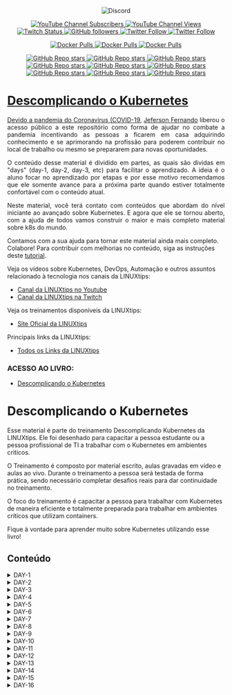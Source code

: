 <p align="center">
<img alt="Discord" src="https://img.shields.io/discord/769953234965889026?label=Pessoas%20no%20Discord&style=plastic">
</p>

<p align="center">
  <a href="http://youtube.com/linuxtips?sub_confirmation=1">
    <img alt="YouTube Channel Subscribers" src="https://img.shields.io/youtube/channel/subscribers/UCJnKVGmXRXrH49Tvrx5X0Sw?style=social">
  </a>
  <a href="http://youtube.com/linuxtips?sub_confirmation=1">
    <img alt="YouTube Channel Views" src="https://img.shields.io/youtube/channel/views/UCJnKVGmXRXrH49Tvrx5X0Sw?style=social">
  </a>
  <a href="http://twitch.tv/linuxtips?sub_confirmation=1">
    <img alt="Twitch Status" src="https://img.shields.io/twitch/status/linuxtips?style=social">
  </a>
  <a href="http://github.com/badtuxx">
    <img alt="GitHub followers" src="https://img.shields.io/github/followers/badtuxx?style=social">
  </a>
  <a href="http://twitter.com/badtux_">
    <img alt="Twitter Follow" src="https://img.shields.io/twitter/follow/badtux_?style=social">
  </a>
  <a href="http://twitter.com/linuxtipsbr">
    <img alt="Twitter Follow" src="https://img.shields.io/twitter/follow/LINUXtipsBR?style=social">
  </a>
</p>

<p align="center">
  <a href="https://hub.docker.com/r/linuxtips/alertmanager_alpine">
    <img alt="Docker Pulls" src="https://img.shields.io/docker/pulls/linuxtips/alertmanager_alpine?label=alertmanager_alpine%20image%20pulls&style=plastic">
  </a>
  <a href="https://hub.docker.com/r/linuxtips/prometheus_alpine">
    <img alt="Docker Pulls" src="https://img.shields.io/docker/pulls/linuxtips/prometheus_alpine?label=prometheus_alpine%20image%20pulls&style=plastic">
  </a>
  <a href="https://hub.docker.com/r/linuxtips/node-exporter_alpine">
    <img alt="Docker Pulls" src="https://img.shields.io/docker/pulls/linuxtips/node-exporter_alpine?label=node-exporter_alpine%20image%20pulls&style=plastic">
  </a>
</p>

<p align="center">
  <a href="https://github.com/badtuxx/DescomplicandoKubernetes">
    <img alt="GitHub Repo stars" src="https://img.shields.io/github/stars/badtuxx/descomplicandokubernetes?label=Descomplicando%20Kubernetes&style=social">
  </a>
  <a href="https://github.com/badtuxx/descomplicandoDocker">
    <img alt="GitHub Repo stars" src="https://img.shields.io/github/stars/badtuxx/descomplicandoDocker?label=Descomplicando%20Docker&style=social">
  </a>
  <a href="https://github.com/badtuxx/descomplicandoPrometheus">
    <img alt="GitHub Repo stars" src="https://img.shields.io/github/stars/badtuxx/descomplicandoPrometheus?label=Descomplicando%20Prometheus&style=social">
  </a>
  <a href="https://github.com/badtuxx/CertifiedContainersExpert">
    <img alt="GitHub Repo stars" src="https://img.shields.io/github/stars/badtuxx/CertifiedContainersExpert?label=CertifiedContainersExpert&style=social">
  </a>
  <a href="https://github.com/badtuxx/DescomplicandoGit">
    <img alt="GitHub Repo stars" src="https://img.shields.io/github/stars/badtuxx/DescomplicandoGit?label=Descomplicando%20Git&style=social">
  </a>
  <a href="https://github.com/badtuxx/DescomplicandoArgoCD">
    <img alt="GitHub Repo stars" src="https://img.shields.io/github/stars/badtuxx/DescomplicandoArgoCD?label=Descomplicando%20ArgoCD&style=social">
  </a>
  <a href="https://github.com/badtuxx/Giropops-Monitoring">
    <img alt="GitHub Repo stars" src="https://img.shields.io/github/stars/badtuxx/Giropops-Monitoring?label=Giropops%20Monitoring&style=social">
  </a>
  <a href="https://github.com/badtuxx/DescomplicandoHelm">
    <img alt="GitHub Repo stars" src="https://img.shields.io/github/stars/badtuxx/DescomplicandoHelm?label=Descomplicando%20Helm&style=social">
  </a>
                <a href="https://github.com/badtuxx/convencendo-seu-chefe">
    <img alt="GitHub Repo stars" src="https://img.shields.io/github/stars/badtuxx/convencendo-seu-chefe?label=convencendo-seu-chefe&style=social">
</p>

# Descomplicando o Kubernetes


<p align="justify">Devido a pandemia do <a href="https://coronavirus.jhu.edu/map.html">Coronavirus (COVID-19</a>, <a href="https://twitter.com/badtux_">Jeferson Fernando</a> liberou o acesso público a este repositório como forma de ajudar no combate a pandemia incentivando as pessoas a ficarem em casa adquirindo conhecimento e se aprimorando na profissão para poderem contribuir no local de trabalho ou mesmo se prepararem para novas oportunidades.</p>

<p align="justify">O conteúdo desse material é dividido em partes, as quais são dividas em "days" (day-1, day-2, day-3, etc) para facilitar o aprendizado. A ideia é o aluno focar no aprendizado por etapas e por esse motivo recomendamos que ele somente avance para a próxima parte quando estiver totalmente confortável com o conteúdo atual.</p>

<p align="justify">Neste material, você terá contato com conteúdos que abordam do nível iniciante ao avançado sobre Kubernetes. E agora que ele se tornou aberto, com a ajuda de todos vamos construir o maior e mais completo material sobre k8s do mundo.</p>

Contamos com a sua ajuda para tornar este material ainda mais completo. Colabore! Para contribuir com melhorias no conteúdo, siga as instruções deste [tutorial](pt/CONTRIBUTING.md).

Veja os vídeos sobre Kubernetes, DevOps, Automação e outros assuntos relacionado à tecnologia nos canais da LINUXtips:

* [Canal da LINUXtips no Youtube](https://www.youtube.com/LINUXtips)
* [Canal da LINUXtips na Twitch](https://www.twitch.com/LINUXtips)

Veja os treinamentos disponíveis da LINUXtips:

* [Site Oficial da LINUXtips](https://linuxtips.io)


Principais links da LINUXtips:

* [Todos os Links da LINUXtips](https://linktr.ee/LINUXtips)

### ACESSO AO LIVRO:

* [Descomplicando o Kubernetes](https://livro.descomplicandokubernetes.com.br)

# Descomplicando o Kubernetes

Esse material é parte do treinamento Descomplicando Kubernetes da LINUXtips. Ele foi desenhado para capacitar a pessoa estudante ou a pessoa profissional de TI a trabalhar com o Kubernetes em ambientes criticos.

O Treinamento é composto por material escrito, aulas gravadas em vídeo e aulas ao vivo. Durante o treinamento a pessoa será testada de forma prática, sendo necessário completar desafios reais para dar continuidade no treinamento.

O foco do treinamento é capacitar a pessoa para trabalhar com Kubernetes de maneira eficiente e totalmente preparada para trabalhar em ambientes críticos que utilizam containers.

Fique à vontade para aprender muito sobre Kubernetes utilizando esse livro!

## Conteúdo

<details>
<summary>DAY-1</summary>

- [DAY-1](pt/day-1/README.md#day-1)
  - [O quê preciso saber antes de começar?](pt/day-1/README.md#o-quê-preciso-saber-antes-de-começar)
  - [Inicio da aula do Day-1](pt/day-1/README.md#inicio-da-aula-do-day-1)
    - [Qual a distro GNU/Linux que devo usar?](pt/day-1/README.md#qual-a-distro-gnu/linux-que-devo-usar?)
    - [Alguns sites que devemos visitar](pt/day-1/README.md#alguns-sites-que-devemos-visitar)
    - [O Container Engine](pt/day-1/README.md#o-container-engine)
    - [OCI - Open Container Initiative](pt/day-1/README.md#oci---open-container-initiative)
    - [O Container Runtime](pt/day-1/README.md#o-container-runtime)
    - [O que é o Kubernetes?](pt/day-1/README.md#o-que-é-o-kubernetes?)
      - [Arquitetura do k8s](pt/day-1/README.md#arquitetura-do-k8s)
    - [Instalando e customizando o Kubectl](pt/day-1/README.md#instalando-e-customizando-o-kubectl)
      - [Instalação do Kubectl no GNU/Linux](pt/day-1/README.md#instalação-do-kubectl-no-gnu/linux)
      - [Instalação do Kubectl no MacOS](pt/day-1/README.md#instalação-do-kubectl-no-macos)
      - [Instalação do Kubectl no Windows](pt/day-1/README.md#instalação-do-kubectl-no-windows)
      - [Customizando o kubectl](pt/day-1/README.md#customizando-o-kubectl)
      - [Auto-complete do kubectl](pt/day-1/README.md#auto-complete-do-kubectl)
      - [Criando um alias para o kubectl](pt/day-1/README.md#criando-um-alias-para-o-kubectl)
    - [Criando um cluster Kubernetes](pt/day-1/README.md#criando-um-cluster-kubernetes)
      - [Criando o cluster em sua máquina local](pt/day-1/README.md#criando-o-cluster-em-sua-máquina-local)
        - [Minikube](pt/day-1/README.md#minikube)
          - [Requisitos básicos para o Minikube](pt/day-1/README.md#requisitos-básicos-para-o-minikube)
          - [Instalação do Minikube no GNU/Linux](pt/day-1/README.md#instalação-do-minikube-no-gnu/linux)
          - [Instalação do Minikube no MacOS](pt/day-1/README.md#instalação-do-minikube-no-macos)
          - [Instalação do Minikube no Microsoft Windows](pt/day-1/README.md#instalação-do-minikube-no-microsoft-windows)
          - [Iniciando, parando e excluindo o Minikube](pt/day-1/README.md#iniciando,-parando-e-excluindo-o-minikube)
          - [Ver detalhes sobre o cluster](pt/day-1/README.md#ver-detalhes-sobre-o-cluster)
          - [Descobrindo o endereço do Minikube](pt/day-1/README.md#descobrindo-o-endereço-do-minikube)
          - [Acessando a máquina do Minikube via SSH](pt/day-1/README.md#acessando-a-máquina-do-minikube-via-ssh)
          - [Dashboard do Minikube](pt/day-1/README.md#dashboard-do-minikube)
          - [Logs do Minikube](pt/day-1/README.md#logs-do-minikube)
          - [Remover o cluster](pt/day-1/README.md#remover-o-cluster)
        - [Kind](pt/day-1/README.md#kind)
          - [Instalação no GNU/Linux](pt/day-1/README.md#instalação-no-gnu/linux)
          - [Instalação no MacOS](pt/day-1/README.md#instalação-no-macos)
          - [Instalação no Windows](pt/day-1/README.md#instalação-no-windows)
          - [Instalação no Windows via Chocolatey](pt/day-1/README.md#instalação-no-windows-via-chocolatey)
          - [Criando um cluster com o Kind](pt/day-1/README.md#criando-um-cluster-com-o-kind)
          - [Criando um cluster com múltiplos nós locais com o Kind](pt/day-1/README.md#criando-um-cluster-com-múltiplos-nós-locais-com-o-kind)
    - [Primeiros passos no k8s](pt/day-1/README.md#primeiros-passos-no-k8s)
      - [Verificando os namespaces e pods](pt/day-1/README.md#verificando-os-namespaces-e-pods)
      - [Executando nosso primeiro pod no k8s](pt/day-1/README.md#executando-nosso-primeiro-pod-no-k8s)
      - [Expondo o pod e criando um Service](pt/day-1/README.md#expondo-o-pod-e-criando-um-service)
    - [Limpando tudo e indo para casa](pt/day-1/README.md#limpando-tudo-e-indo-para-casa)

</details>

<details>
<summary>DAY-2</summary>

- [DAY-2](pt/day-2/README.md#day-2)
  - [O que iremos ver hoje?](pt/day-2/README.md#o-que-iremos-ver-hoje)
    - [O que é um Pod?](o-que-e-um-pod?)
    - [Criando um Pod](pt/day-2/README.md#criando-um-pod)
    - [Visualizando detalhes sobre os Pods](pt/day-2/README.md#visualizando-detalhes-sobre-os-pods)
    - [Removendo um Pod](pt/day-2/README.md#removendo-um-pod)
    - [Criando um Pod através de um arquivo YAML](pt/day-2/README.md#criando-um-pod-atraves-de-um-arquivo-yaml)
    - [Visualizando os logs do Pod](pt/day-2/README.md#visualizando-os-logs-do-pod)
    - [Criando um Pod com mais de um container](pt/day-2/README.md#criando-um-pod-com-mais-de-um-container)
  - [Os comandos `attach` e `exec`](pt/day-2/README.md#os-comandos-attach-e-exec)
  - [Criando um container com limites de memória e CPU](pt/day-2/README.md#criando-um-container-com-limites-de-memoria-e-cpu)
  - [Adicionando um volume EmptyDir no Pod](pt/day-2/README.md#adicionando-um-volume-emptydir-no-pod)

</details>

<details>
<summary>DAY-3</summary>

- [DAY-3](pt/day-3/README.md#day-3)
  - [Inicio da aula do Day-3](pt/day-3/README.md#inicio-da-aula-do-day-3)
  - [O que iremos ver hoje?](pt/day-3/README.md#o-que-iremos-ver-hoje)
  - [O que é um Deployment?](pt/day-3/README.md#o-que-é-um-deployment)
    - [Como criar um Deployment?](pt/day-3/README.md#como-criar-um-deployment)
      - [O que cada parte do arquivo significa?](pt/day-3/README.md#o-que-cada-parte-do-arquivo-significa)
    - [Como aplicar o Deployment?](pt/day-3/README.md#como-aplicar-o-deployment)
    - [Como verificar os Pods que o Deployment está gerenciando?](pt/day-3/README.md#como-verificar-os-pods-que-o-deployment-está-gerenciando)
    - [Como verificar o ReplicaSet que o Deployment está gerenciando?](pt/day-3/README.md#como-verificar-o-replicaset-que-o-deployment-está-gerenciando)
    - [Como verificar os detalhes do Deployment?](pt/day-3/README.md#como-verificar-os-detalhes-do-deployment)
    - [Como atualizar o Deployment?](pt/day-3/README.md#como-atualizar-o-deployment)
    - [E qual é a estratégia de atualização padrão do Deployment?](pt/day-3/README.md#e-qual-é-a-estratégia-de-atualização-padrão-do-deployment)
    - [As estratégias de atualização do Deployment](pt/day-3/README.md#as-estratégias-de-atualização-do-deployment)
      - [Estratégia RollingUpdate](pt/day-3/README.md#estratégia-rollingupdate)
      - [Estratégia Recreate](pt/day-3/README.md#estratégia-recreate)
      - [Fazendo o rollback de uma atualização](pt/day-3/README.md#fazendo-o-rollback-de-uma-atualização)
    - [Removendo um Deployment](pt/day-3/README.md#removendo-um-deployment)
  - [Conclusão](pt/day-3/README.md#conclusão)

</details>

<details>
<summary>DAY-4</summary>

- [DAY-4](pt/day-4/README.md)
- [Inicio da aula do Day-4](pt/day-4/README.md#inicio-da-aula-do-day-4)
- [O que iremos ver hoje?](pt/day-4/README.md#o-que-iremos-ver-hoje)
  - [ReplicaSet](pt/day-4/README.md#replicaset)
    - [O Deployment e o ReplicaSet](pt/day-4/README.md#o-deployment-e-o-replicaset)
    - [Criando um ReplicaSet](pt/day-4/README.md#criando-um-replicaset)
    - [Apagando o ReplicaSet](pt/day-4/README.md#apagando-o-replicaset)
  - [O DaemonSet](pt/day-4/README.md#o-daemonset)
    - [Criando um DaemonSet](pt/day-4/README.md#criando-um-daemonset)
    - [Criando um DaemonSet utilizando o comando kubectl create](pt/day-4/README.md#criando-um-daemonset-utilizando-o-comando-kubectl-create)
    - [Aumentando um node no cluster](pt/day-4/README.md#aumentando-um-node-no-cluster)
    - [Removendo um DaemonSet](pt/day-4/README.md#removendo-um-daemonset)
  - [As Probes do Kubernetes](pt/day-4/README.md#as-probes-do-kubernetes)
    - [O que são as Probes?](pt/day-4/README.md#o-que-sao-as-probes)
    - [Liveness Probe](pt/day-4/README.md#liveness-probe)
    - [Readiness Probe](pt/day-4/README.md#readiness-probe)
    - [Startup Probe](pt/day-4/README.md#startup-probe)
  - [A sua lição de casa](pt/day-4/README.md#a-sua-licao-de-casa)
- [Final do Day-4](pt/day-4/README.md#final-do-day-4)

</details>

<details>
<summary>DAY-5</summary>

- [DAY-5](pt/day-5/README.md#day-5)
- [Conteúdo do Day-5](pt/day-5/README.md#conteúdo-do-day-5)
- [Inicio da aula do Day-5](pt/day-5/README.md#inicio-da-aula-do-day-5)
  - [O que iremos ver hoje?](pt/day-5/README.md#o-que-iremos-ver-hoje)
  - [Instalação de um cluster Kubernetes](pt/day-5/README.md#instalação-de-um-cluster-kubernetes)
    - [O que é um cluster Kubernetes?](pt/day-5/README.md#o-que-é-um-cluster-kubernetes)
    - [Formas de instalar o Kubernetes](pt/day-5/README.md#formas-de-instalar-o-kubernetes)
    - [Criando um cluster Kubernetes com o kubeadm](pt/day-5/README.md#criando-um-cluster-kubernetes-com-o-kubeadm)
      - [Instalando o kubeadm](pt/day-5/README.md#instalando-o-kubeadm)
      - [Desativando o uso do swap no sistema](pt/day-5/README.md#desativando-o-uso-do-swap-no-sistema)
      - [Carregando os módulos do kernel](pt/day-5/README.md#carregando-os-módulos-do-kernel)
      - [Configurando parâmetros do sistema](pt/day-5/README.md#configurando-parâmetros-do-sistema)
      - [Instalando os pacotes do Kubernetes](pt/day-5/README.md#instalando-os-pacotes-do-kubernetes)
      - [Instalando o Docker e o containerd](pt/day-5/README.md#instalando-o-docker-e-o-containerd)
      - [Configurando o containerd](pt/day-5/README.md#configurando-o-containerd)
      - [Habilitando o serviço do kubelet](pt/day-5/README.md#habilitando-o-serviço-do-kubelet)
      - [Configurando as portas](pt/day-5/README.md#configurando-as-portas)
      - [Iniciando o cluster](pt/day-5/README.md#iniciando-o-cluster)
      - [Entendendo o arquivo admin.conf](pt/day-5/README.md#entendendo-o-arquivo-adminconf)
      - [Instalando o Weave Net](pt/day-5/README.md#instalando-o-weave-net)
      - [O que é o CNI?](pt/day-5/README.md#o-que-é-o-cni)
    - [Visualizando detalhes dos nodes](pt/day-5/README.md#visualizando-detalhes-dos-nodes)
  - [A sua lição de casa](pt/day-5/README.md#a-sua-lição-de-casa)
- [Final do Day-5](pt/day-5/README.md#final-do-day-5)

</details>

<details>
<summary>DAY-6</summary>

- [DAY-6](pt/day-6/README.md#day-6)
  - [Conteúdo do Day-6](pt/day-6/README.md#conteúdo-do-day-6)
  - [Inicio da aula do Day-6](pt/day-6/README.md#inicio-da-aula-do-day-6)
    - [O que iremos ver hoje?](pt/day-6/README.md#o-que-iremos-ver-hoje)
      - [O que são volumes?](pt/day-6/README.md#o-que-são-volumes)
        - [EmpytDir](pt/day-6/README.md#empytdir)
        - [Storage Class](pt/day-6/README.md#storage-class)
        - [PV - Persistent Volume](pt/day-6/README.md#pv---persistent-volume)
        - [PVC - Persistent Volume Claim](pt/day-6/README.md#pvc---persistent-volume-claim)
    - [A sua lição de casa](pt/day-6/README.md#a-sua-lição-de-casa)
  - [Final do Day-6](pt/day-6/README.md#final-do-day-6)

</details>

<details>
<summary>DAY-7</summary>

- [DAY-7](pt/day-7/README.md#day-7)
- [Conteúdo do Day-7](pt/day-7/README.md#conteúdo-do-day-7)
  - [O que iremos ver hoje?](pt/day-7/README.md#o-que-iremos-ver-hoje)
    - [O que é um StatefulSet?](pt/day-7/README.md#o-que-é-um-statefulset)
      - [Quando usar StatefulSets?](pt/day-7/README.md#quando-usar-statefulsets)
      - [E como ele funciona?](pt/day-7/README.md#e-como-ele-funciona)
      - [O StatefulSet e os volumes persistentes](pt/day-7/README.md#o-statefulset-e-os-volumes-persistentes)
      - [O StatefulSet e o Headless Service](pt/day-7/README.md#o-statefulset-e-o-headless-service)
      - [Criando um StatefulSet](pt/day-7/README.md#criando-um-statefulset)
      - [Excluindo um StatefulSet](pt/day-7/README.md#excluindo-um-statefulset)
      - [Excluindo um Headless Service](pt/day-7/README.md#excluindo-um-headless-service)
      - [Excluindo um PVC](pt/day-7/README.md#excluindo-um-pvc)
    - [Services](pt/day-7/README.md#services)
      - [Tipos de Services](pt/day-7/README.md#tipos-de-services)
      - [Como os Services funcionam](pt/day-7/README.md#como-os-services-funcionam)
      - [Os Services e os Endpoints](pt/day-7/README.md#os-services-e-os-endpoints)
      - [Criando um Service](pt/day-7/README.md#criando-um-service)
        - [ClusterIP](pt/day-7/README.md#clusterip)
        - [ClusterIP](pt/day-7/README.md#clusterip-1)
        - [LoadBalancer](pt/day-7/README.md#loadbalancer)
        - [ExternalName](pt/day-7/README.md#externalname)
      - [Verificando os Services](pt/day-7/README.md#verificando-os-services)
      - [Verificando os Endpoints](pt/day-7/README.md#verificando-os-endpoints)
      - [Removendo um Service](pt/day-7/README.md#removendo-um-service)
  - [A sua lição de casa](pt/day-7/README.md#a-sua-lição-de-casa)
- [Final do Day-7](pt/day-7/README.md#final-do-day-7)
</details>


<details>
<summary>DAY-8</summary>

- [Descomplicando o Kubernetes](pt/day-8/README.md#descomplicando-o-kubernetes)
  - [DAY-8](pt/day-8/README.md#day-8)
    - [Conteúdo do Day-8](pt/day-8/README.md#conteúdo-do-day-8)
    - [O que iremos ver hoje?](pt/day-8/README.md#o-que-iremos-ver-hoje)
      - [O que são Secrets?](pt/day-8/README.md#o-que-são-secrets)
        - [Como os Secrets funcionam](pt/day-8/README.md#como-os-secrets-funcionam)
        - [Tipos de Secrets](pt/day-8/README.md#tipos-de-secrets)
        - [Antes de criar um Secret, o Base64](pt/day-8/README.md#antes-de-criar-um-secret-o-base64)
        - [Criando nosso primeiro Secret](pt/day-8/README.md#criando-nosso-primeiro-secret)
        - [Usando o nosso primeiro Secret](pt/day-8/README.md#usando-o-nosso-primeiro-secret)
        - [Criando um Secret para armazenar credenciais Docker](pt/day-8/README.md#criando-um-secret-para-armazenar-credenciais-docker)
        - [Criando um Secret TLS](pt/day-8/README.md#criando-um-secret-tls)
      - [ConfigMaps](pt/day-8/README.md#configmaps)
  - [Final do Day-8](pt/day-8/README.md#final-do-day-8)
  - 
</details>

<details>
<summary>DAY-9</summary>

- [Descomplicando o Kubernetes](pt/day-9/README.md#descomplicando-o-kubernetes)
  - [DAY-9: Descomplicando o Ingress no Kubernetes](pt/day-9/README.md#day-9-descomplicando-o-ingress-no-kubernetes)
  - [Conteúdo do Day-9](pt/day-9/README.md#conteúdo-do-day-9)
  - [O que iremos ver hoje?](pt/day-9/README.md#o-que-iremos-ver-hoje)
    - [Conteúdo do Day-9](pt/day-9/README.md#conteúdo-do-day-9-1)
- [O Que é o Ingress?](pt/day-9/README.md#o-que-é-o-ingress)
  - [Teoria: O que é Ingress?](pt/day-9/README.md#teoria-o-que-é-ingress)
  - [Prática: Mãos à Obra](pt/day-9/README.md#prática-mãos-à-obra)
    - [Criando um Serviço Simples](pt/day-9/README.md#criando-um-serviço-simples)
- [Seção 2: Componentes do Ingress](pt/day-9/README.md#seção-2-componentes-do-ingress)
  - [Introdução](pt/day-9/README.md#introdução)
  - [Teoria: Componentes Chave](pt/day-9/README.md#teoria-componentes-chave)
    - [Ingress Controller](pt/day-9/README.md#ingress-controller)
    - [Ingress Resources](pt/day-9/README.md#ingress-resources)
    - [Annotations e Customizations](pt/day-9/README.md#annotations-e-customizations)
  - [Prática: Montando o Quebra-Cabeça](pt/day-9/README.md#prática-montando-o-quebra-cabeça)
    - [Instalando um Nginx Ingress Controller](pt/day-9/README.md#instalando-um-nginx-ingress-controller)
      - [Instalando o Nginx Ingress Controller no Kind](pt/day-9/README.md#instalando-o-nginx-ingress-controller-no-kind)
        - [Introdução](pt/day-9/README.md#introdução-1)
        - [Criando o Cluster com Configurações Especiais](pt/day-9/README.md#criando-o-cluster-com-configurações-especiais)
        - [Instalando um Ingress Controller](pt/day-9/README.md#instalando-um-ingress-controller)
    - [Criando um Recurso de Ingress](pt/day-9/README.md#criando-um-recurso-de-ingress)
    - [Annotations para Customização](pt/day-9/README.md#annotations-para-customização)
- [Seção 3: Configurando Rotas](pt/day-9/README.md#seção-3-configurando-rotas)
  - [Introdução](pt/day-9/README.md#introdução-2)
  - [Teoria: O Que São Rotas?](pt/day-9/README.md#teoria-o-que-são-rotas)
  - [Prática: Configurando Rotas Simples](pt/day-9/README.md#prática-configurando-rotas-simples)
  - [Prática: Configurando Rotas Avançadas](pt/day-9/README.md#prática-configurando-rotas-avançadas)

</details>

<details>
<summary>DAY-10</summary>

- [Descomplicando o Kubernetes](pt/day-10/README.md#descomplicando-o-kubernetes)
  - [DAY-10: Descomplicando Ingress com TLS, Labels, Annotations e o Cert-manager](pt/day-10/README.md#day-10-descomplicando-ingress-com-tls-labels-annotations-e-o-cert-manager)
    - [Conteúdo do Day-10](pt/day-10/README.md#conteúdo-do-day-10)
        - [O que iremos ver hoje?](pt/day-10/README.md#o-que-iremos-ver-hoje)
- [O que é o Cert-Manager?](pt/day-10/README.md#o-que-é-o-cert-manager)
    - [Instalando e configurando o Cert-Manager](pt/day-10/README.md#instalando-e-configurando-o-cert-manager)
    - [Configurando o Ingress para usar o Cert-Manager e ter o HTTPS](pt/day-10/README.md#configurando-o-ingress-para-usar-o-cert-manager-e-ter-o-https)
- [O que são os Annotations e as Labels no Kubernetes?](pt/day-10/README.md#o-que-são-os-annotations-e-as-labels-no-kubernetes)
    - [Explorando um pouco mais as Labels](pt/day-10/README.md#explorando-um-pouco-mais-as-labels)
    - [Explorando as Annotations no Kubernetes](pt/day-10/README.md#explorando-as-annotations-no-kubernetes)
    - [Adicionando Autenticação ao Ingress](pt/day-10/README.md#adicionando-autenticação-ao-ingress)
    - [Configurando Affinity Cookie no Ingress](pt/day-10/README.md#configurando-affinity-cookie-no-ingress)
    - [Configurando Upsream Hashing no Ingress](pt/day-10/README.md#configurando-upsream-hashing-no-ingress)
    - [Canary Deployments com o Ingress no Kubernetes](pt/day-10/README.md#canary-deployments-com-o-ingress-no-kubernetes)
    - [Limitando requisições as nossas aplicações com o Ingress](pt/day-10/README.md#limitando-requisições-as-nossas-aplicações-com-o-ingress)
- [Final do Day-10](pt/day-10/README.md#final-do-day-10)

</details>

<details>
<summary>DAY-11</summary>

- [Descomplicando o Kubernetes](pt/day-11/README.md#descomplicando-o-kubernetes)
  - [DAY-11](pt/day-11/README.md#day-11)
  - [Conteúdo do Day-11](pt/day-11/README.md#conteúdo-do-day-11)
    - [Início da aula do Day-11](pt/day-11/README.md#início-da-aula-do-day-11)
      - [O que iremos ver hoje?](pt/day-11/README.md#o-que-iremos-ver-hoje)
      - [Introdução ao Horizontal Pod Autoscaler (HPA)](pt/day-11/README.md#introdução-ao-horizontal-pod-autoscaler-hpa)
      - [Como o HPA Funciona?](pt/day-11/README.md#como-o-hpa-funciona)
  - [Introdução ao Metrics Server](pt/day-11/README.md#introdução-ao-metrics-server)
    - [Por que o Metrics Server é importante para o HPA?](pt/day-11/README.md#por-que-o-metrics-server-é-importante-para-o-hpa)
    - [Instalando o Metrics Server](pt/day-11/README.md#instalando-o-metrics-server)
      - [No Amazon EKS e na maioria dos clusters Kubernetes](pt/day-11/README.md#no-amazon-eks-e-na-maioria-dos-clusters-kubernetes)
      - [No Minikube:](pt/day-11/README.md#no-minikube)
      - [No KinD (Kubernetes in Docker):](pt/day-11/README.md#no-kind-kubernetes-in-docker)
      - [Verificando a Instalação do Metrics Server](pt/day-11/README.md#verificando-a-instalação-do-metrics-server)
      - [Obtendo Métricas](pt/day-11/README.md#obtendo-métricas)
    - [Criando um HPA](pt/day-11/README.md#criando-um-hpa)
    - [Exemplos Práticos com HPA](pt/day-11/README.md#exemplos-práticos-com-hpa)
      - [Autoscaling com base na utilização de CPU](pt/day-11/README.md#autoscaling-com-base-na-utilização-de-cpu)
      - [Autoscaling com base na utilização de Memória](pt/day-11/README.md#autoscaling-com-base-na-utilização-de-memória)
      - [Configuração Avançada de HPA: Definindo Comportamento de Escalonamento](pt/day-11/README.md#configuração-avançada-de-hpa-definindo-comportamento-de-escalonamento)
      - [ContainerResource](pt/day-11/README.md#containerresource)
      - [Detalhes do Algoritmo de Escalonamento](pt/day-11/README.md#detalhes-do-algoritmo-de-escalonamento)
      - [Configurações Avançadas e Uso Prático](pt/day-11/README.md#configurações-avançadas-e-uso-prático)
      - [Integrando HPA com Prometheus para Métricas Customizadas](pt/day-11/README.md#integrando-hpa-com-prometheus-para-métricas-customizadas)
    - [A sua lição de casa](pt/day-11/README.md#a-sua-lição-de-casa)
    - [Final do Day-11](pt/day-11/README.md#final-do-day-11)

</details>


<details>
<summary>DAY-12</summary>

- [Descomplicando o Kubernetes](pt/day-12/README.md#descomplicando-o-kubernetes)
  - [DAY-12: Dominando Taints e Tolerations](pt/day-12/README.md#day-12-dominando-taints-e-tolerations)
  - [Conteúdo do Day-12](pt/day-12/README.md#conteúdo-do-day-12)
    - [Introdução](pt/day-12/README.md#introdução)
    - [O que são Taints e Tolerations?](pt/day-12/README.md#o-que-são-taints-e-tolerations)
    - [Por que usar Taints e Tolerations?](pt/day-12/README.md#por-que-usar-taints-e-tolerations)
    - [Anatomia de um Taint](pt/day-12/README.md#anatomia-de-um-taint)
    - [Anatomia de uma Toleration](pt/day-12/README.md#anatomia-de-uma-toleration)
    - [Aplicando Taints](pt/day-12/README.md#aplicando-taints)
    - [Configurando Tolerations](pt/day-12/README.md#configurando-tolerations)
    - [Cenários de Uso](pt/day-12/README.md#cenários-de-uso)
      - [Isolamento de Workloads](pt/day-12/README.md#isolamento-de-workloads)
      - [Nodes especializados](pt/day-12/README.md#nodes-especializados)
      - [Evacuação e Manutenção de Nodes](pt/day-12/README.md#evacuação-e-manutenção-de-nodes)
    - [Combinando Taints e Tolerations com Affinity Rules](pt/day-12/README.md#combinando-taints-e-tolerations-com-affinity-rules)
    - [Exemplos Práticos](pt/day-12/README.md#exemplos-práticos)
      - [Exemplo 1: Isolamento de Workloads](pt/day-12/README.md#exemplo-1-isolamento-de-workloads)
      - [Exemplo 2: Utilizando Hardware Especializado](pt/day-12/README.md#exemplo-2-utilizando-hardware-especializado)
      - [Exemplo 3: Manutenção de Nodes](pt/day-12/README.md#exemplo-3-manutenção-de-nodes)
    - [O que são Selectors?](pt/day-12/README.md#o-que-são-selectors)
    - [Tipos de Selectors](pt/day-12/README.md#tipos-de-selectors)
      - [Equality-based Selectors](pt/day-12/README.md#equality-based-selectors)
      - [Set-based Selectors](pt/day-12/README.md#set-based-selectors)
    - [Selectors em Ação](pt/day-12/README.md#selectors-em-ação)
      - [Em Services](pt/day-12/README.md#em-services)
      - [Em ReplicaSets](pt/day-12/README.md#em-replicasets)
      - [Em Jobs e CronJobs](pt/day-12/README.md#em-jobs-e-cronjobs)
    - [Selectors e Namespaces](pt/day-12/README.md#selectors-e-namespaces)
    - [Cenários de Uso](pt/day-12/README.md#cenários-de-uso-1)
      - [Roteamento de Tráfego](pt/day-12/README.md#roteamento-de-tráfego)
      - [Scaling Horizontal](pt/day-12/README.md#scaling-horizontal)
      - [Desastre e Recuperação](pt/day-12/README.md#desastre-e-recuperação)
    - [Dicas e Armadilhas](pt/day-12/README.md#dicas-e-armadilhas)
    - [Exemplos Práticos](pt/day-12/README.md#exemplos-práticos-1)
      - [Exemplo 1: Selector em um Service](pt/day-12/README.md#exemplo-1-selector-em-um-service)
      - [Exemplo 2: Selector em um ReplicaSet](pt/day-12/README.md#exemplo-2-selector-em-um-replicaset)
      - [Exemplo 3: Selectors Avançados](pt/day-12/README.md#exemplo-3-selectors-avançados)

</details>


<details>
<summary>DAY-13</summary>

- [Descomplicando o Kubernetes](pt/day-13/README.md#descomplicando-o-kubernetes)
  - [DAY-13: Descomplicando Kyverno e as Policies no Kubernetes](pt/day-13/README.md#day-13-descomplicando-kyverno-e-as-policies-no-kubernetes)
  - [Conteúdo do Day-13](pt/day-13/README.md#conteúdo-do-day-13)
  - [O que iremos ver hoje?](pt/day-13/README.md#o-que-iremos-ver-hoje)
  - [Inicio do Day-13](pt/day-13/README.md#inicio-do-day-13)
    - [Introdução ao Kyverno](pt/day-13/README.md#introdução-ao-kyverno)
    - [Instalando o Kyverno](pt/day-13/README.md#instalando-o-kyverno)
      - [Utilizando Helm](pt/day-13/README.md#utilizando-helm)
    - [Verificando a Instalação](pt/day-13/README.md#verificando-a-instalação)
    - [Criando a nossa primeira Policy](pt/day-13/README.md#criando-a-nossa-primeira-policy)
    - [Mais exemplos de Policies](pt/day-13/README.md#mais-exemplos-de-policies)
      - [Exemplo de Política: Adicionar Label ao Namespace](pt/day-13/README.md#exemplo-de-política-adicionar-label-ao-namespace)
        - [Detalhes da Política](pt/day-13/README.md#detalhes-da-política)
        - [Arquivo de Política: `add-label-namespace.yaml`](pt/day-13/README.md#arquivo-de-política-add-label-namespaceyaml)
        - [Utilização da Política](pt/day-13/README.md#utilização-da-política)
      - [Exemplo de Política: Proibir Usuário Root](pt/day-13/README.md#exemplo-de-política-proibir-usuário-root)
        - [Detalhes da Política](pt/day-13/README.md#detalhes-da-política-1)
        - [Arquivo de Política: `disallow-root-user.yaml`](pt/day-13/README.md#arquivo-de-política-disallow-root-useryaml)
        - [Implementação e Efeito](pt/day-13/README.md#implementação-e-efeito)
      - [Exemplo de Política: Gerar ConfigMap para Namespace](pt/day-13/README.md#exemplo-de-política-gerar-configmap-para-namespace)
        - [Detalhes da Política](pt/day-13/README.md#detalhes-da-política-2)
        - [Arquivo de Política: `generate-configmap-for-namespace.yaml`](pt/day-13/README.md#arquivo-de-política-generate-configmap-for-namespaceyaml)
        - [Implementação e Utilidade](pt/day-13/README.md#implementação-e-utilidade)
      - [Exemplo de Política: Permitir Apenas Repositórios Confiáveis](pt/day-13/README.md#exemplo-de-política-permitir-apenas-repositórios-confiáveis)
        - [Detalhes da Política](pt/day-13/README.md#detalhes-da-política-3)
        - [Arquivo de Política: `registry-allowed.yaml`](pt/day-13/README.md#arquivo-de-política-registry-allowedyaml)
        - [Implementação e Impacto](pt/day-13/README.md#implementação-e-impacto)
        - [Exemplo de Política: Require Probes](pt/day-13/README.md#exemplo-de-política-require-probes)
        - [Detalhes da Política](pt/day-13/README.md#detalhes-da-política-4)
        - [Arquivo de Política: `require-probes.yaml`](pt/day-13/README.md#arquivo-de-política-require-probesyaml)
        - [Implementação e Impacto](pt/day-13/README.md#implementação-e-impacto-1)
      - [Exemplo de Política: Usando o Exclude](pt/day-13/README.md#exemplo-de-política-usando-o-exclude)
        - [Detalhes da Política](pt/day-13/README.md#detalhes-da-política-5)
        - [Arquivo de Política](pt/day-13/README.md#arquivo-de-política)
        - [Implementação e Efeitos](pt/day-13/README.md#implementação-e-efeitos)
    - [Conclusão](pt/day-13/README.md#conclusão)
      - [Pontos-Chave Aprendidos](pt/day-13/README.md#pontos-chave-aprendidos)

</details>

<details>
<summary>DAY-14</summary>

- [Descomplicando o Kubernetes](pt/day-14/README.md#descomplicando-o-kubernetes)
  - [DAY-14: Descomplicando Network Policies no Kubernetes](pt/day-14/README.md#day-14-descomplicando-network-policies-no-kubernetes)
  - [Conteúdo do Day-14](pt/day-14/README.md#conteúdo-do-day-14)
  - [O que iremos ver hoje?](pt/day-14/README.md#o-que-iremos-ver-hoje)
    - [O que são Network Policies?](pt/day-14/README.md#o-que-são-network-policies)
      - [Para que Servem as Network Policies?](pt/day-14/README.md#para-que-servem-as-network-policies)
      - [Conceitos Fundamentais: Ingress e Egress](pt/day-14/README.md#conceitos-fundamentais-ingress-e-egress)
      - [Como Funcionam as Network Policies?](pt/day-14/README.md#como-funcionam-as-network-policies)
      - [Ainda não é padrão](pt/day-14/README.md#ainda-não-é-padrão)
      - [Criando um Cluster EKS com Network Policies](pt/day-14/README.md#criando-um-cluster-eks-com-network-policies)
        - [Instalando o EKSCTL](pt/day-14/README.md#instalando-o-eksctl)
        - [Instalando o AWS CLI](pt/day-14/README.md#instalando-o-aws-cli)
        - [Criando o Cluster EKS](pt/day-14/README.md#criando-o-cluster-eks)
        - [Instalando o AWS VPC CNI Plugin](pt/day-14/README.md#instalando-o-aws-vpc-cni-plugin)
        - [Habilitando o Network Policy nas Configurações Avançadas do CNI](pt/day-14/README.md#habilitando-o-network-policy-nas-configurações-avançadas-do-cni)
      - [Instalando o Nginx Ingress Controller](pt/day-14/README.md#instalando-o-nginx-ingress-controller)
    - [Instalando um Nginx Ingress Controller](pt/day-14/README.md#instalando-um-nginx-ingress-controller)
      - [Nossa Aplicação de Exemplo](pt/day-14/README.md#nossa-aplicação-de-exemplo)
    - [Criando Regras de Network Policy](pt/day-14/README.md#criando-regras-de-network-policy)
      - [Ingress](pt/day-14/README.md#ingress)
      - [Egress](pt/day-14/README.md#egress)
</details>


<details>
<summary>DAY-15</summary>

- [Descomplicando o Kubernetes](pt/day-15/README.md#descomplicando-o-kubernetes)
  - [DAY-15: Descomplicando RBAC e controle de acesso no Kubernetes](pt/day-15/README.md#day-15-descomplicando-rbac-e-controle-de-acesso-no-kubernetes)
  - [Conteúdo do Day-15](pt/day-15/README.md#conteúdo-do-day-15)
- [O que iremos ver hoje?](pt/day-15/README.md#o-que-iremos-ver-hoje)
- [RBAC](pt/day-15/README.md#rbac)
  - [O que é RBAC?](pt/day-15/README.md#o-que-é-rbac)
    - [Primeiro exemplo de RBAC](pt/day-15/README.md#primeiro-exemplo-de-rbac)
      - [Criando um Usuário para acesso ao cluster](pt/day-15/README.md#criando-um-usuário-para-acesso-ao-cluster)
      - [Criando um Role para o nosso usuário](pt/day-15/README.md#criando-um-role-para-o-nosso-usuário)
      - [apiGroups](pt/day-15/README.md#apigroups)
      - [Recursos](pt/day-15/README.md#recursos)
      - [Verbos](pt/day-15/README.md#verbos)
      - [Criando a Role](pt/day-15/README.md#criando-a-role)
      - [Criando um RoleBinding para o nosso usuário](pt/day-15/README.md#criando-um-rolebinding-para-o-nosso-usuário)
      - [Adicionando o certificado do usuário no kubeconfig](pt/day-15/README.md#adicionando-o-certificado-do-usuário-no-kubeconfig)
      - [Acessando o cluster com o novo usuário](pt/day-15/README.md#acessando-o-cluster-com-o-novo-usuário)
      - [ClusterRole e ClusterRoleBinding](pt/day-15/README.md#clusterrole-e-clusterrolebinding)
      - [ClusterRole e ClusterRoleBinding para o usuário admin](pt/day-15/README.md#clusterrole-e-clusterrolebinding-para-o-usuário-admin)
      - [Removendo o usuário](pt/day-15/README.md#removendo-o-usuário)
    - [Utilizando Tokens para Service Accounts](pt/day-15/README.md#utilizando-tokens-para-service-accounts)
      - [Criando um Service Account](pt/day-15/README.md#criando-um-service-account)
      - [Criando um Secret para o Service Account](pt/day-15/README.md#criando-um-secret-para-o-service-account)
      - [Utilizando o Token do Service Account](pt/day-15/README.md#utilizando-o-token-do-service-account)
      - [Removendo o Service Account](pt/day-15/README.md#removendo-o-service-account)
  - [Final do Day-15](pt/day-15/README.md#final-do-day-15)
</details>

<details>
<summary>DAY-16</summary>

- [Descomplicando o Kubernetes](pt/day-16/README.md#descomplicando-o-kubernetes)
  - [DAY-16: Descomplicando Helm](pt/day-16/README.md#day-16-descomplicando-helm)
  - [Conteúdo do Day-16](pt/day-16/README.md#conteúdo-do-day-16)
  - [O que iremos ver hoje?](pt/day-16/README.md#o-que-iremos-ver-hoje)
    - [O que é o Helm?](pt/day-16/README.md#o-que-é-o-helm)
    - [O que é um Chart?](pt/day-16/README.md#o-que-é-um-chart)
    - [Criando o nosso primeiro Chart](pt/day-16/README.md#criando-o-nosso-primeiro-chart)
      - [Instalando o nosso Chart](pt/day-16/README.md#instalando-o-nosso-chart)
      - [Atualizando o nosso Chart](pt/day-16/README.md#atualizando-o-nosso-chart)
      - [Utilizando `range`  e o `if` no Helm](pt/day-16/README.md#utilizando-range--e-o-if-no-helm)
      - [Utilizando `default`, `toYaml` e `toJson` no Helm](pt/day-16/README.md#utilizando-default-toyaml-e-tojson-no-helm)
      - [O Que São Helpers no Helm?](pt/day-16/README.md#o-que-são-helpers-no-helm)
        - [Por Que Usar Helpers?](pt/day-16/README.md#por-que-usar-helpers)
        - [Criando o Nosso Primeiro Helper](pt/day-16/README.md#criando-o-nosso-primeiro-helper)
        - [Helpers Avançados: Exemplos Práticos](pt/day-16/README.md#helpers-avançados-exemplos-práticos)
          - [Exemplo 1: Controlando a Complexidade](pt/day-16/README.md#exemplo-1-controlando-a-complexidade)
          - [Exemplo 2: Personalização Baseada em Ambiente](pt/day-16/README.md#exemplo-2-personalização-baseada-em-ambiente)
        - [Melhores Práticas ao Usar Helpers](pt/day-16/README.md#melhores-práticas-ao-usar-helpers)
      - [Criando o `_helpers.tpl` da nossa App](pt/day-16/README.md#criando-o-_helperstpl-da-nossa-app)
        - [Passo 1: Criando o arquivo `_helpers.tpl`](pt/day-16/README.md#passo-1-criando-o-arquivo-_helperstpl)
          - [Labels](pt/day-16/README.md#labels)
          - [Resources](pt/day-16/README.md#resources)
          - [Ports](pt/day-16/README.md#ports)
      - [Passo 2: Refatorando `Deployments.yaml` e `Services.yaml`](pt/day-16/README.md#passo-2-refatorando-deploymentsyaml-e-servicesyaml)
          - [O nosso `Deployments.yaml`](pt/day-16/README.md#o-nosso-deploymentsyaml)
          - [O nosso `Services.yaml`](pt/day-16/README.md#o-nosso-servicesyaml)
      - [Passo 3: Refatorando os ConfigMaps](pt/day-16/README.md#passo-3-refatorando-os-configmaps)
        - [Atualizando o `_helpers.tpl`](pt/day-16/README.md#atualizando-o-_helperstpl)
        - [Refatorando `config-map-dp.yaml`](pt/day-16/README.md#refatorando-config-map-dpyaml)
        - [Refatorando `config-map-obs.yaml`](pt/day-16/README.md#refatorando-config-map-obsyaml)
      - [Criando um repositório de Helm Charts](pt/day-16/README.md#criando-um-repositório-de-helm-charts)
        - [Criando o repositório no Github](pt/day-16/README.md#criando-o-repositório-no-github)
        - [Inicializando o repositório](pt/day-16/README.md#inicializando-o-repositório)
        - [Configurando o GitHub Pages](pt/day-16/README.md#configurando-o-github-pages)
      - [Utilizando o nosso repositório de Helm Charts](pt/day-16/README.md#utilizando-o-nosso-repositório-de-helm-charts)
      - [O que vimos no dia de hoje](pt/day-16/README.md#o-que-vimos-no-dia-de-hoje)

</details>


&nbsp;